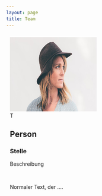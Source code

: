 ```yaml
---
layout: page
title: Team
---
```


<div style="width: 420px; padding: 10px">
<img class="links" src="assets/images/pic01.jpg" width="234" height="200" border="0" alt="Banner">
<p style="margin: 0 244px 0 0;">
T<h2>Person</h2></p><p><h3>Stelle</h3></p><p>Beschreibung</p>
<br style="clear: both;">
<p>
Normaler Text, der ....
</p>
</div> 
